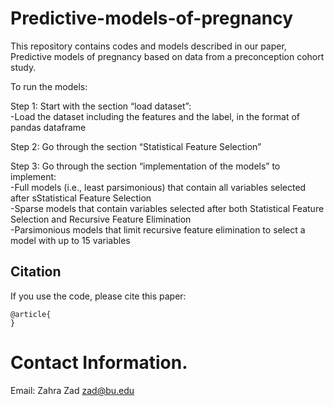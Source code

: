 # Predictive-models-of-pregnancy


This repository contains codes and models described in our paper, Predictive models of pregnancy based on data from a preconception cohort study.

To run the models:

Step 1: Start with the section “load dataset”:  
-Load the dataset including the features and the label, in the format of pandas dataframe

Step 2: Go through the section “Statistical Feature Selection” 

Step 3: Go through the section “implementation of the models” to implement:  
-Full models (i.e., least parsimonious) that contain all variables selected after sStatistical Feature Selection  
-Sparse models that contain variables selected after both Statistical Feature Selection and Recursive Feature Elimination  
-Parsimonious models that limit recursive feature elimination to select a model with up to 15 variables  


## Citation

If you use the code, please cite this paper:

```text
@article{
}
```

# Contact Information. 
Email: Zahra Zad <zad@bu.edu>
